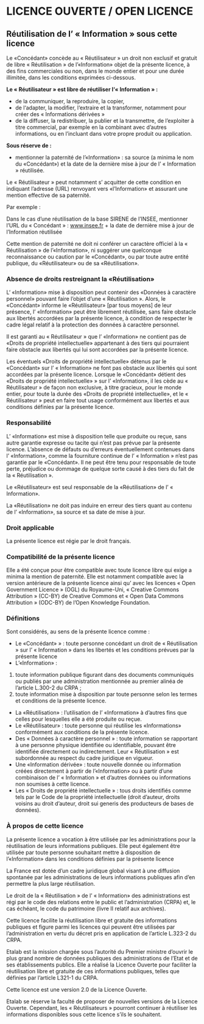 # LICENCE OUVERTE / OPEN LICENCE

## Réutilisation de l’ « Information » sous  cette licence

Le «Concédant» concède au « Réutilisateur » un droit non exclusif et gratuit de libre  « Réutilisation » de l’«Information» objet de la présente licence, à des fins commerciales ou non, dans le monde entier et pour une durée illimitée, dans les conditions exprimées ci-dessous.

**Le « Réutilisateur » est libre de réutiliser l‘« Information » :**
- de la communiquer, la reproduire, la copier,
- de l‘adapter, la modifier, l‘extraire et la transformer, notamment pour créer des « Informations dérivées »
- de la diffuser, la redistribuer, la publier et la transmettre, de l’exploiter à titre commercial, par exemple en la combinant avec d’autres informations, ou en l’incluant dans votre propre produit ou application.

**Sous réserve de :**

- mentionner la paternité de l’«Information» : sa source (a minima le nom du  «Concédant») et la date de la dernière mise à jour de l’ « Information » réutilisée.

Le « Réutilisateur » peut notamment s’ acquitter de cette condition en indiquant l’adresse (URL) renvoyant vers «l’Information» et assurant une mention effective de sa paternité.

Par exemple :

Dans le cas d’une réutilisation de la base SIRENE de l’INSEE, mentionner l’URL du « Concédant » : www.insee.fr + la date de dernière mise à jour de l’Information réutilisée

Cette mention de paternité ne doit ni conférer un caractère officiel à la « Réutilisation » de l’«Information», ni suggérer une quelconque reconnaissance ou caution par le «Concédant», ou par toute autre entité publique, du «Réutilisateur» ou de sa «Réutilisation».

### Absence de droits restreignant la «Réutilisation»

L‘ «Information» mise à disposition peut contenir des «Données à caractère personnel» pouvant faire l’objet d’une « Réutilisation ». Alors, le «Concédant» informe le «Réutilisateur» [par tous moyens] de leur présence, l’ «Information» peut être librement réutilisée, sans faire obstacle aux libertés accordées par la présente licence, à condition de respecter le cadre légal relatif à la protection des données à caractère personnel.

Il est garanti au « Réutilisateur » que l’ «Information» ne contient pas de «Droits de propriété intellectuelle»  appartenant à des tiers qui pourraient faire obstacle aux libertés qui lui sont accordées par la présente licence.

Les éventuels «Droits de propriété intellectuelle» détenus par le «Concédant» sur l’ « Information» ne font pas obstacle aux libertés qui sont accordées par la présente licence. Lorsque le «Concédant» détient des «Droits de propriété intellectuelle» » sur l’ «Information», il les cède au « Réutilisateur » de façon non exclusive, à titre gracieux, pour le monde entier, pour toute la durée des «Droits de propriété intellectuelle», et le « Réutilisateur »  peut en faire tout usage conformément aux libertés et aux conditions définies par la présente licence.

### Responsabilité

L’ «Information» est mise à disposition telle que produite ou reçue, sans autre garantie expresse ou tacite qui n’est pas prévue par la présente licence. L’absence de défauts ou d’erreurs éventuellement contenues dans l’ «Information», comme la fourniture continue de l’ « Information » n’est pas garantie par le «Concédant». Il ne peut être tenu pour responsable de toute perte, préjudice ou dommage de quelque sorte causé à des tiers du fait de la « Réutilisation ».

Le «Réutilisateur» est seul responsable de la «Réutilisation» de l’ « Information».

La «Réutilisation» ne doit pas induire en erreur des tiers quant au contenu de l’ «Information», sa source et sa date de mise à jour.


### Droit applicable

La présente licence est régie par le droit français.

### Compatibilité de la présente licence

Elle a été conçue pour être compatible avec toute licence libre qui exige a minima la mention de paternité. Elle est notamment compatible avec la version antérieure de la présente licence ainsi qu’ avec les licences « Open Government Licence » (OGL) du Royaume-Uni, « Creative Commons Attribution » (CC-BY) de Creative Commons et « Open Data Commons Attribution » (ODC-BY) de l’Open Knowledge Foundation.

### Définitions

Sont considérés, au sens de la présente licence  comme :

- Le «Concédant» » : toute personne concédant un droit de « Réutilisation » sur l’ « Information » dans les libertés et les conditions prévues par la présente licence
- L’«Information» :
1. toute information publique figurant dans des documents communiqués ou publiés par une administration mentionnée au premier alinéa de l’article L.300-2 du CRPA ;
2. toute information mise à disposition par toute personne selon les termes et conditions de la présente licence.
- La «Réutilisation» : l’utilisation de l’ «Information» à d’autres fins que celles pour lesquelles elle a été produite ou reçue.
- Le «Réutilisateur» : toute personne qui réutilise les «Informations»  conformément aux conditions de la présente licence.
- Des « Données à caractère personnel » : toute information se rapportant à une personne physique identifiée ou identifiable, pouvant être identifiée directement ou indirectement. Leur « Réutilisation » est subordonnée au respect du cadre juridique en vigueur.
- Une «Information dérivée» : toute nouvelle donnée ou information créées directement à partir de l’«Information» ou à partir d’une combinaison  de l’ « Information » et d’autres données ou informations non  soumises à cette licence.
- Les « Droits de propriété intellectuelle » : tous droits identifiés comme tels par le Code de la propriété intellectuelle (droit d’auteur, droits voisins au droit d’auteur, droit sui generis des producteurs de bases de données).

### À propos de cette licence

La présente licence a vocation à être utilisée par les administrations pour la réutilisation de leurs informations publiques. Elle peut également être utilisée par toute personne souhaitant mettre à disposition de l’«Information» dans les conditions définies par la présente licence

La France est dotée d’un cadre juridique global visant à une diffusion spontanée par les administrations de leurs informations publiques afin d’en permettre la plus large réutilisation.

Le droit de la « Réutilisation » de l’  « Information» des administrations est régi par le code des relations entre le public et l’administration (CRPA) et, le cas échéant, le code du patrimoine (livre II relatif aux archives).

Cette licence facilite la réutilisation libre et gratuite des informations publiques et figure parmi les licences qui peuvent être utilisées par l’administration en vertu du décret pris en application de l’article L.323-2 du CRPA.

Etalab est la mission chargée sous l’autorité du Premier ministre d’ouvrir le plus grand nombre de données publiques des administrations de l’Etat et de ses établissements publics. Elle a réalisé la Licence Ouverte pour faciliter la réutilisation libre et gratuite de ces informations publiques, telles que définies par l’article L321-1 du CRPA.

Cette licence est une version 2.0 de la Licence Ouverte.

Etalab se réserve la faculté de proposer de nouvelles versions de la Licence Ouverte. Cependant, les « Réutilisateurs » pourront continuer à réutiliser les informations disponibles sous cette licence s’ils le souhaitent.
